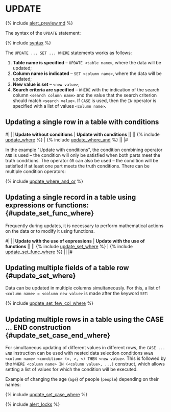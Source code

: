 # UPDATE

{% include [alert_preview.md](../_includes/alert_preview.md) %}

The syntax of the `UPDATE` statement:

{% include [syntax](../_includes/statements/update/syntax.md) %}

The `UPDATE ... SET ... WHERE` statements works as follows:

1. **Table name is specified** – `UPDATE <table name>`, where the data will be updated;
2. **Column name is indicated** – `SET <column name>`, where the data will be updated;
3. **New value is set** – `<new value>`;
4. **Search criteria are specified** – `WHERE` with the indication of the search column `<search column name>` and the value that the search criterion should match `<search value>`. If `CASE` is used, then the `IN` operator is specified with a list of values `<column name>`.

## Updating a single row in a table with conditions

#|
|| **Update without conditions** | **Update with conditions** ||
||
{% include [update_where](../_includes/statements/update/update_where.md) %}
|
{% include [update_where_and](../_includes/statements/update/update_where_and.md) %}
||
|#

In the example "Update with conditions", the condition combining operator `AND` is used – the condition will only be satisfied when both parts meet the truth conditions. The operator `OR` can also be used – the condition will be satisfied if at least one part meets the truth conditions. There can be multiple condition operators:

{% include [update_where_and_or](../_includes/statements/update/update_where_and_or.md) %}

## Updating a single record in a table using expressions or functions: {#update_set_func_where}
Frequently during updates, it is necessary to perform mathematical actions on the data or to modify it using functions.

#|
|| **Update with the use of expressions** | **Update with the use of functions** ||
||
{% include [update_set_where](../_includes/statements/update/update_set_where.md) %}
|
{% include [update_set_func_where](../_includes/statements/update/update_set_func_where.md) %}
||
|#


## Updating multiple fields of a table row {#update_set_where}

Data can be updated in multiple columns simultaneously. For this, a list of `<column name> = <column new value>` is made after the keyword `SET`:

{% include [update_set_few_col_where](../_includes/statements/update/update_set_few_col_where.md) %}

## Updating multiple rows in a table using the **CASE ... END** construction {#update_set_case_end_where}

For simultaneous updating of different values in different rows, the `CASE ... END` instruction can be used with nested data selection conditions `WHEN <column name> <condition> (=, >, <) THEN <new value>`. This is followed by the `WHERE <column name> IN (<column value>, ...)` construct, which allows setting a list of values for which the condition will be executed.

Example of changing the age (`age`) of people (`people`) depending on their names:

{% include [update_set_case_where](../_includes/statements/update/update_set_case_where.md) %}

{% include [alert_locks](../_includes/alert_locks.md) %}